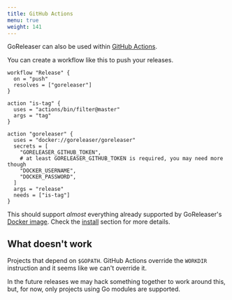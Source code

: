 ```yaml
---
title: GitHub Actions
menu: true
weight: 141
---
```


GoReleaser can also be used within [GitHub Actions][actions].

You can create a workflow like this to push your releases.

```t
workflow "Release" {
  on = "push"
  resolves = ["goreleaser"]
}

action "is-tag" {
  uses = "actions/bin/filter@master"
  args = "tag"
}

action "goreleaser" {
  uses = "docker://goreleaser/goreleaser"
  secrets = [
    "GORELEASER_GITHUB_TOKEN",
    # at least GORELEASER_GITHUB_TOKEN is required, you may need more though
    "DOCKER_USERNAME",
    "DOCKER_PASSWORD",
  ]
  args = "release"
  needs = ["is-tag"]
}
```

This should support *almost* everything already supported by GoReleaser's
[Docker image][docker]. Check the [install](/install) section for more details.

## What doesn't work

Projects that depend on `$GOPATH`. GitHub Actions override the `WORKDIR`
instruction and it seems like we can't override it.

In the future releases we may hack something together to work around this,
but, for now, only projects using Go modules are supported.

[actions]: https://github.com/features/actions
[docker]: https://hub.docker.com/r/goreleaser/goreleaser
